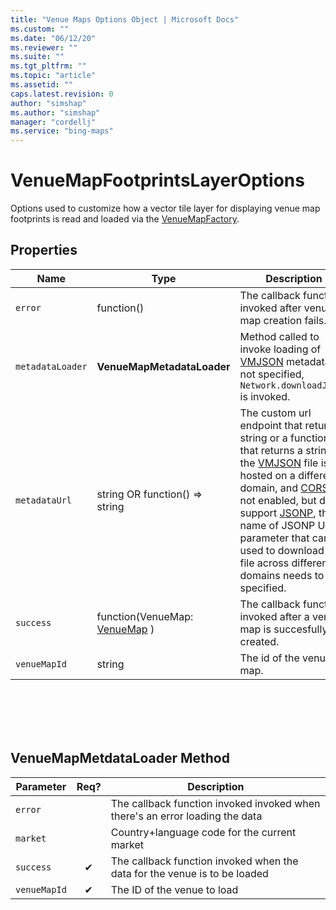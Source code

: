 ```yaml
---
title: "Venue Maps Options Object | Microsoft Docs"
ms.custom: ""
ms.date: "06/12/20"
ms.reviewer: ""
ms.suite: ""
ms.tgt_pltfrm: ""
ms.topic: "article"
ms.assetid: ""
caps.latest.revision: 0
author: "simshap"
ms.author: "simshap"
manager: "cordellj"
ms.service: "bing-maps"
---
```


# VenueMapFootprintsLayerOptions
Options used to customize how a vector tile layer for displaying venue map footprints is read and loaded via the [VenueMapFactory](venuemapfactory-class.md).


## Properties
Name                               | Type           | Description
---------------------------------- | --------------------- | -----------------------------------
`error` | function() | The callback function invoked after venue map creation fails.
`metadataLoader` | **VenueMapMetadataLoader** | Method called to invoke loading of [VMJSON](../../venues/index.md) metadata. If not specified, `Network.downloadJsonp` is invoked.
`metadataUrl` | string OR function() => string | The custom url endpoint that returns a string or a function that returns a string. If the [VMJSON](../../venues/index.md) file is hosted on a different domain, and [CORS](https://en.wikipedia.org/wiki/Cross-origin_resource_sharing) is not enabled, but does support [JSONP](https://en.wikipedia.org/wiki/JSONP), the name of JSONP URL parameter that can be used to download the file across different domains needs to be specified. 
`success`| function(VenueMap: [VenueMap](venuemap-class.md) ) | The callback function invoked after a venue map is succesfully created.
`venueMapId` | string | The id of the venue map.
<br/>
<br/>
<br/>
<br/>

## VenueMapMetdataLoader Method
Parameter                               | Req? | Description
----------------------------------  | :---------------------: | -----------------------------------
`error` | |The callback function invoked invoked when there's an error loading the data
`market` | |Country+language code for the current market
`success` | ✔ |The callback function invoked when the data for the venue is to be loaded
`venueMapId` | ✔ | The ID of the venue to load